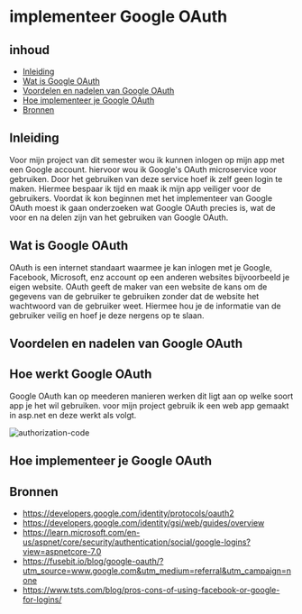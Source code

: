 # implementeer Google OAuth

## inhoud
- [Inleiding](https://github.com/davey2206/Portfolio_Semester_3/blob/main/Documentatie/Research/Research_Google_login.md#inleiding)
- [Wat is Google OAuth](https://github.com/davey2206/Portfolio_Semester_3/blob/main/Documentatie/Research/Research_Google_login.md#wat-is-google-oauth)
- [Voordelen en nadelen van Google OAuth](https://github.com/davey2206/Portfolio_Semester_3/blob/main/Documentatie/Research/Research_Google_login.md#voordelen-en-nadelen-van-google-oauth)
- [Hoe implementeer je Google OAuth](https://github.com/davey2206/Portfolio_Semester_3/blob/main/Documentatie/Research/Research_Google_login.md#hoe-implementeer-je-google-oauth)
- [Bronnen](https://github.com/davey2206/Portfolio_Semester_3/blob/main/Documentatie/Research/Research_Google_login.md#bronnen)

## Inleiding

Voor mijn project van dit semester wou ik kunnen inlogen op mijn app met een Google account. hiervoor wou ik Google's OAuth microservice voor gebruiken. 
Door het gebruiken van deze service hoef ik zelf geen login te maken. Hiermee bespaar ik tijd en maak ik mijn app veiliger voor de gebruikers. Voordat ik kon beginnen met het implementeer van Google OAuth moest ik gaan onderzoeken wat Google OAuth precies is, wat de voor en na delen zijn van het gebruiken van Google OAuth.

## Wat is Google OAuth

OAuth is een internet standaart waarmee je kan inlogen met je Google, Facebook, Microsoft, enz account op een anderen websites bijvoorbeeld je eigen website.
OAuth geeft de maker van een website de kans om de gegevens van de gebruiker te gebruiken zonder dat de website het wachtwoord van de gebruiker weet.
Hiermee hou je de informatie van de gebruiker veilig en hoef je deze nergens op te slaan.

## Voordelen en nadelen van Google OAuth

## Hoe werkt Google OAuth

Google OAuth kan op meederen manieren werken dit ligt aan op welke soort app je het wil gebruiken. voor mijn project gebruik ik een web app gemaakt in asp.net en deze werkt als volgt. 

![authorization-code](https://user-images.githubusercontent.com/39116329/203999336-b9f4633b-48e7-4dea-94b6-38642dde830e.png)

## Hoe implementeer je Google OAuth

## Bronnen
- https://developers.google.com/identity/protocols/oauth2
- https://developers.google.com/identity/gsi/web/guides/overview
- https://learn.microsoft.com/en-us/aspnet/core/security/authentication/social/google-logins?view=aspnetcore-7.0
- https://fusebit.io/blog/google-oauth/?utm_source=www.google.com&utm_medium=referral&utm_campaign=none
- https://www.tsts.com/blog/pros-cons-of-using-facebook-or-google-for-logins/
